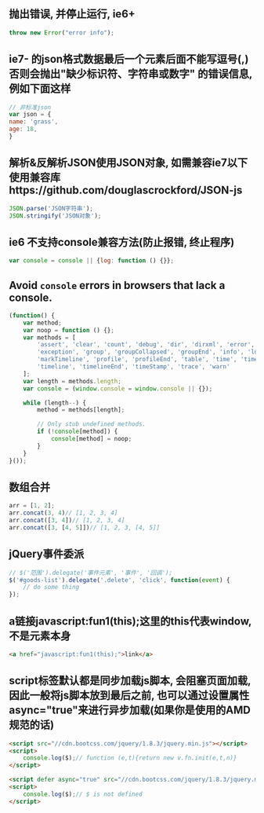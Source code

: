 
## 抛出错误, 并停止运行, ie6+
```js
throw new Error("error info");
```

## ie7- 的json格式数据最后一个元素后面不能写逗号(,)  否则会抛出"缺少标识符、字符串或数字" 的错误信息, 例如下面这样
```js
// 非标准json
var json = {
name: 'grass',
age: 18,
}
```

## 解析&反解析JSON使用JSON对象, 如需兼容ie7以下使用兼容库https://github.com/douglascrockford/JSON-js
```js
JSON.parse('JSON字符串');
JSON.stringify('JSON对象');
```

## ie6 不支持console兼容方法(防止报错, 终止程序)
```js
var console = console || {log: function () {}};
```

## Avoid `console` errors in browsers that lack a console.
```js
(function() {
    var method;
    var noop = function () {};
    var methods = [
        'assert', 'clear', 'count', 'debug', 'dir', 'dirxml', 'error',
        'exception', 'group', 'groupCollapsed', 'groupEnd', 'info', 'log',
        'markTimeline', 'profile', 'profileEnd', 'table', 'time', 'timeEnd',
        'timeline', 'timelineEnd', 'timeStamp', 'trace', 'warn'
    ];
    var length = methods.length;
    var console = (window.console = window.console || {});

    while (length--) {
        method = methods[length];

        // Only stub undefined methods.
        if (!console[method]) {
            console[method] = noop;
        }
    }
}());
```

## 数组合并
```js
arr = [1, 2];
arr.concat(3, 4)// [1, 2, 3, 4]
arr.concat([3, 4])// [1, 2, 3, 4]
arr.concat([3, [4, 5]])// [1, 2, 3, [4, 5]]
```

## jQuery事件委派
```js
// $('范围').delegate('事件元素', '事件', '回调');
$('#goods-list').delegate('.delete', 'click', function(event) {
    // do some thing
});
```

## a链接javascript:fun1(this);这里的this代表window, 不是元素本身
```html
<a href="javascript:fun1(this);">link</a>
```

## script标签默认都是同步加载js脚本, 会阻塞页面加载, 因此一般将js脚本放到最后</body>之前, 也可以通过设置属性async="true"来进行异步加载(如果你是使用的AMD规范的话)
```html
<script src="//cdn.bootcss.com/jquery/1.8.3/jquery.min.js"></script>
<script>
    console.log($);// function (e,t){return new v.fn.init(e,t,n)}
</script>
```
```html
<script defer async="true" src="//cdn.bootcss.com/jquery/1.8.3/jquery.min.js"></script>
<script>
    console.log($);// $ is not defined
</script>
```
